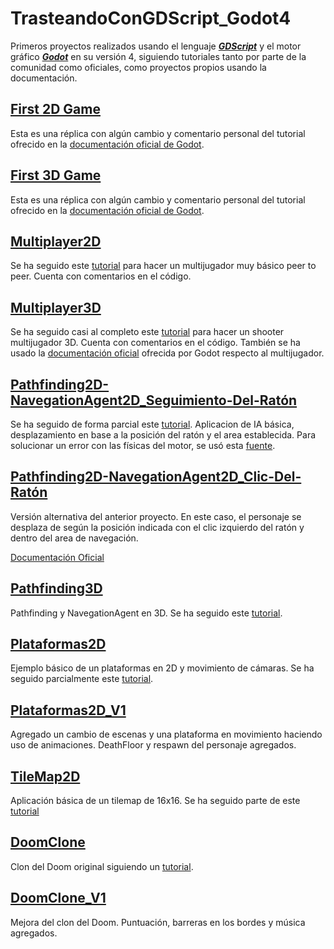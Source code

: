 # TrasteandoConGDScript_Godot4

Primeros proyectos realizados usando el lenguaje [***GDScript***](https://gdscript.com) y el motor gráfico [***Godot***](https://godotengine.org) en su versión 4, siguiendo tutoriales tanto por parte de la comunidad como oficiales, como proyectos propios usando la documentación.

## [First 2D Game](First2DGame)

Esta es una réplica con algún cambio y comentario personal del tutorial ofrecido en la [documentación oficial de Godot](https://docs.godotengine.org/es/4.x/getting_started/first_2d_game/index.html).

## [First 3D Game](First3DGame)

Esta es una réplica con algún cambio y comentario personal del tutorial ofrecido en la [documentación oficial de Godot](https://docs.godotengine.org/en/stable/getting_started/first_3d_game/index.html).

## [Multiplayer2D](Multiplayer2D)

Se ha seguido este [tutorial](https://youtu.be/K62jDMLPToA?si=a9SC81j-mfTXXBAm) para hacer un multijugador muy básico peer to peer. Cuenta con comentarios en el código.

## [Multiplayer3D](Multiplayer3D)

Se ha seguido casi al completo este [tutorial](https://www.youtube.com/watch?v=n8D3vEx7NAE) para hacer un shooter multijugador 3D. Cuenta con comentarios en el código.
También se ha usado la [documentación oficial](https://docs.godotengine.org/en/stable/tutorials/networking/high_level_multiplayer.html) ofrecida por Godot respecto al multijugador.

## [Pathfinding2D-NavegationAgent2D_Seguimiento-Del-Ratón](PathFinding2D_V1)

Se ha seguido de forma parcial este [tutorial](https://youtu.be/AGHtw8__oqw?si=4EA_SBG-y5Dj2EEX). Aplicacion de IA básica, desplazamiento en base a la posición del ratón y el area establecida.
Para solucionar un error con las físicas del motor, se usó esta [fuente](https://www.reddit.com/r/godot/comments/17j32vs/comment/k6yzsmt/?utm_source=share&utm_medium=web3x&utm_name=web3xcss&utm_term=1&utm_content=share_button).

## [Pathfinding2D-NavegationAgent2D_Clic-Del-Ratón](PathFinding2D_V-Alt)

Versión alternativa del anterior proyecto. 
En este caso, el personaje se desplaza de según la posición indicada con el clic izquierdo del ratón y dentro del area de navegación.

[Documentación Oficial](https://docs.godotengine.org/en/stable/tutorials/navigation/navigation_using_navigationagents.html)

## [Pathfinding3D](Pathfinding3D)

Pathfinding y NavegationAgent en 3D. Se ha seguido este [tutorial](https://youtu.be/EOocBMBbL-E?si=hU-QaIBP_onc7cr1). 

## [Plataformas2D](Platformer2D)

Ejemplo básico de un plataformas en 2D y movimiento de cámaras. Se ha seguido parcialmente este [tutorial](https://youtu.be/9u6edV5-EEI?si=P5eFAiuOpuPFpsbS).

## [Plataformas2D_V1](Platformer2D-V1)

Agregado un cambio de escenas y una plataforma en movimiento haciendo uso de animaciones. DeathFloor y respawn del personaje agregados.

## [TileMap2D](TileMap2D)

Aplicación básica de un tilemap de 16x16. Se ha seguido parte de este [tutorial](https://www.youtube.com/watch?v=9u1Dq6h7sGU)

## [DoomClone](DoomClone)

Clon del Doom original siguiendo un [tutorial](https://youtu.be/jzbgH4AMtI8?si=YL3nN1BaDVYMxLAp).

## [DoomClone_V1](DoomClone_V1)

Mejora del clon del Doom. 
Puntuación, barreras en los bordes y música agregados.